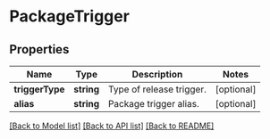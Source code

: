 # PackageTrigger

## Properties
Name | Type | Description | Notes
------------ | ------------- | ------------- | -------------
**triggerType** | **string** | Type of release trigger. | [optional] 
**alias** | **string** | Package trigger alias. | [optional] 

[[Back to Model list]](../README.md#documentation-for-models) [[Back to API list]](../README.md#documentation-for-api-endpoints) [[Back to README]](../README.md)


